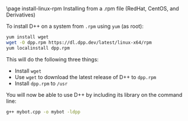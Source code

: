\page install-linux-rpm Installing from a .rpm file (RedHat, CentOS, and Derivatives)

To install D++ on a system from `.rpm` using `yum` (as root):

```bash
yum install wget
wget -O dpp.rpm https://dl.dpp.dev/latest/linux-x64/rpm
yum localinstall dpp.rpm
```

This will do the following three things:

- Install `wget`
- Use `wget` to download the latest release of D++ to `dpp.rpm`
- Install `dpp.rpm` to `/usr`

You will now be able to use D++ by including its library on the command line:

```bash
g++ mybot.cpp -o mybot -ldpp
```